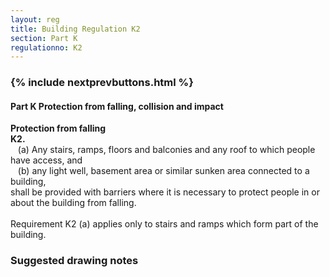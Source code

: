 ```yaml
---
layout: reg
title: Building Regulation K2
section: Part K
regulationno: K2
---
```


<div class="panel panel-primary">
  <div class="panel-heading">
    <h3 class="panel-title">
      {% include nextprevbuttons.html %}
        <h4>Part K Protection from falling, collision and impact</h4>
    </h3>
  </div>
  <div class="panel-body">
    <p>
        <strong>Protection from falling</strong><br>
        <strong>K2.</strong><br>
            &nbsp;&nbsp;&nbsp;(a) Any stairs, ramps, floors and balconies and any roof to which people have access, and<br>
            &nbsp;&nbsp;&nbsp;(b) any light well, basement area or similar sunken area connected to a building,<br>
            shall be provided with barriers where it is necessary to protect people in or about the building from falling.<br><br>
            Requirement K2 (a) applies only to stairs and ramps which form part of the building.
    </p>
  </div>
</div>



### Suggested drawing notes